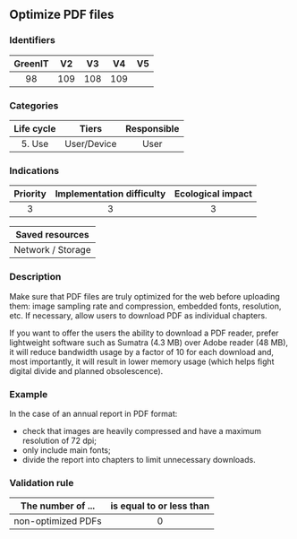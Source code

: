 ## Optimize PDF files

### Identifiers

| GreenIT | V2  | V3  | V4  | V5  |
| :-----: | :-: | :-: | :-: | :-: |
|   98    | 109 | 108 | 109 |     |

### Categories

| Life cycle |    Tiers    | Responsible |
| :--------: | :---------: | :---------: |
|   5. Use   | User/Device |    User     |

### Indications

| Priority | Implementation difficulty | Ecological impact |
| :------: | :-----------------------: | :---------------: |
|    3     |             3             |         3         |

|  Saved resources  |
| :---------------: |
| Network / Storage |

### Description

Make sure that PDF files are truly optimized for the web before uploading them: image sampling rate and compression, embedded fonts, resolution, etc.
If necessary, allow users to download PDF as individual chapters.

If you want to offer the users the ability to download a PDF reader, prefer lightweight software such as Sumatra (4.3 MB) over Adobe reader (48 MB), it will reduce bandwidth usage by a factor of 10 for each download and, most importantly, it will result in lower memory usage (which helps fight digital divide and planned obsolescence).

### Example

In the case of an annual report in PDF format:

- check that images are heavily compressed and have a maximum resolution of 72 dpi;
- only include main fonts;
- divide the report into chapters to limit unnecessary downloads.

### Validation rule

| The number of ...  | is equal to or less than |
| ------------------ | :----------------------: |
| non-optimized PDFs |            0             |
